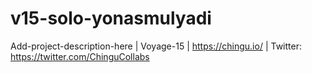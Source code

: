 # v15-solo-yonasmulyadi
Add-project-description-here | Voyage-15 | https://chingu.io/ | Twitter: https://twitter.com/ChinguCollabs
